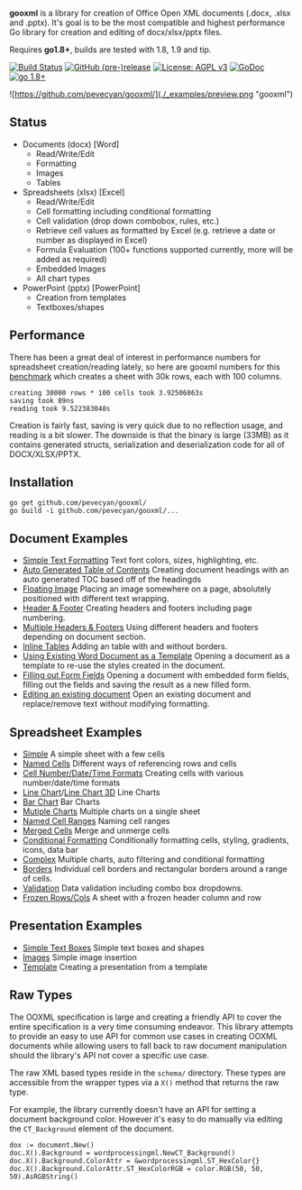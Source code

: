 **gooxml** is a library for creation of Office Open XML documents (.docx, .xlsx
and .pptx).  It's goal is to be the most compatible and highest performance Go
library for creation and editing of docx/xlsx/pptx files.

Requires **go1.8+**, builds are tested with 1.8, 1.9 and tip.

[![Build Status](https://travis-ci.org/baliance/gooxml.svg?branch=master)](https://travis-ci.org/baliance/gooxml)
[![GitHub (pre-)release](https://img.shields.io/github/release/baliance/gooxml/all.svg)](https://github.com/baliance/gooxml/releases)
[![License: AGPL v3](https://img.shields.io/badge/License-Dual%20AGPL%20v3/Commercial-blue.svg)](https://www.gnu.org/licenses/agpl-3.0)
[![GoDoc](https://godoc.org/github.com/pevecyan/gooxml?status.svg)](https://godoc.org/github.com/pevecyan/gooxml)
[![go 1.8+](https://img.shields.io/badge/go-1.8%2B-blue.svg)](http://golang.org)

![https://github.com/pevecyan/gooxml/](./_examples/preview.png "gooxml")

## Status ##

- Documents (docx) [Word]
	- Read/Write/Edit
	- Formatting
	- Images
	- Tables
- Spreadsheets (xlsx) [Excel]
 	- Read/Write/Edit
 	- Cell formatting including conditional formatting
	- Cell validation (drop down combobox, rules, etc.)
    - Retrieve cell values as formatted by Excel (e.g. retrieve a date or number as displayed in Excel)
 	- Formula Evaluation (100+ functions supported currently, more will be added as required)
 	- Embedded Images
 	- All chart types
- PowerPoint (pptx) [PowerPoint]
	- Creation from templates
	- Textboxes/shapes


## Performance ##

There has been a great deal of interest in performance numbers for spreadsheet
creation/reading lately, so here are gooxml numbers for this
[benchmark](https://github.com/baliance/gooxml/tree/master/_examples/spreadsheet/lots-of-rows)
which creates a sheet with 30k rows, each with 100 columns.

    creating 30000 rows * 100 cells took 3.92506863s
    saving took 89ns
    reading took 9.522383048s

Creation is fairly fast, saving is very quick due to no reflection usage, and
reading is a bit slower. The downside is that the binary is large (33MB) as it
contains generated structs, serialization and deserialization code for all of
DOCX/XLSX/PPTX.

## Installation ##
    
    go get github.com/pevecyan/gooxml/
    go build -i github.com/pevecyan/gooxml/...

## Document Examples ##

- [Simple Text Formatting](https://github.com/pevecyan/gooxml/tree/master/_examples/document/simple) Text font colors, sizes, highlighting, etc.
- [Auto Generated Table of Contents](https://github.com/pevecyan/gooxml/tree/master/_examples/document/toc) Creating document headings with an auto generated TOC based off of the headingds
- [Floating Image](https://github.com/pevecyan/gooxml/tree/master/_examples/document/image) Placing an image somewhere on a page, absolutely positioned with different text wrapping.
- [Header & Footer](https://github.com/pevecyan/gooxml/tree/master/_examples/document/header-footer) Creating headers and footers including page numbering.
- [Multiple Headers & Footers](https://github.com/pevecyan/gooxml/tree/master/_examples/document/header-footer-multiple) Using different headers and footers depending on document section.
- [Inline Tables](https://github.com/pevecyan/gooxml/tree/master/_examples/document/tables) Adding an table with and without borders.
- [Using Existing Word Document as a Template](https://github.com/pevecyan/gooxml/tree/master/_examples/document/use-template) Opening a document as a template to re-use the styles created in the document.
- [Filling out Form Fields](https://github.com/pevecyan/gooxml/tree/master/_examples/document/fill-out-form) Opening a document with embedded form fields, filling out the fields and saving the result as  a new filled form.
- [Editing an existing document](https://github.com/pevecyan/gooxml/tree/master/_examples/document/edit-document) Open an existing document and replace/remove text without modifying formatting.

## Spreadsheet Examples ##
- [Simple](https://github.com/pevecyan/gooxml/tree/master/_examples/spreadsheet/simple) A simple sheet with a few cells
- [Named Cells](https://github.com/pevecyan/gooxml/tree/master/_examples/spreadsheet/named-cells) Different ways of referencing rows and cells
- [Cell Number/Date/Time Formats](https://github.com/pevecyan/gooxml/tree/master/_examples/spreadsheet/number-date-time-formats) Creating cells with various number/date/time formats
- [Line Chart](https://github.com/pevecyan/gooxml/tree/master/_examples/spreadsheet/line-chart)/[Line Chart 3D](https://github.com/pevecyan/gooxml/tree/master/_examples/spreadsheet/line-chart-3d) Line Charts
- [Bar Chart](https://github.com/pevecyan/gooxml/tree/master/_examples/spreadsheet/bar-chart) Bar Charts
- [Mutiple Charts](https://github.com/pevecyan/gooxml/tree/master/_examples/spreadsheet/multiple-charts) Multiple charts on a single sheet
- [Named Cell Ranges](https://github.com/pevecyan/gooxml/tree/master/_examples/spreadsheet/named-ranges) Naming cell ranges
- [Merged Cells](https://github.com/pevecyan/gooxml/tree/master/_examples/spreadsheet/merged) Merge and unmerge cells
- [Conditional Formatting](https://github.com/pevecyan/gooxml/tree/master/_examples/spreadsheet/conditional-formatting) Conditionally formatting cells, styling, gradients, icons, data bar
- [Complex](https://github.com/pevecyan/gooxml/tree/master/_examples/spreadsheet/complex) Multiple charts, auto filtering and conditional formatting
- [Borders](https://github.com/pevecyan/gooxml/tree/master/_examples/spreadsheet/borders) Individual cell borders and rectangular borders around a range of cells.
- [Validation](https://github.com/pevecyan/gooxml/tree/master/_examples/spreadsheet/validation) Data validation including combo box dropdowns.
- [Frozen Rows/Cols](https://github.com/pevecyan/gooxml/tree/master/_examples/spreadsheet/freeze-rows-cols) A sheet with a frozen header column and row

## Presentation Examples ##

- [Simple Text Boxes](https://github.com/pevecyan/gooxml/tree/master/_examples/presentation/simple) Simple text boxes and shapes
- [Images](https://github.com/pevecyan/gooxml/tree/master/_examples/presentation/image) Simple image insertion
- [Template](https://github.com/pevecyan/gooxml/tree/master/_examples/presentation/use-template/simple) Creating a presentation from a template

## Raw Types ##

The OOXML specification is large and creating a friendly API to cover the entire
specification is a very time consuming endeavor.  This library attempts to
provide an easy to use API for common use cases in creating OOXML documents
while allowing users to fall back to raw document manipulation should the
library's API not cover a specific use case.

The raw XML based types reside in the ```schema/``` directory. These types are
accessible from the wrapper types via a ```X()``` method that returns the raw
type. 

For example, the library currently doesn't have an API for setting a document
background color. However it's easy to do manually via editing the
```CT_Background``` element of the document.

    dox := document.New()
    doc.X().Background = wordprocessingml.NewCT_Background()
	doc.X().Background.ColorAttr = &wordprocessingml.ST_HexColor{}
	doc.X().Background.ColorAttr.ST_HexColorRGB = color.RGB(50, 50, 50).AsRGBString()

